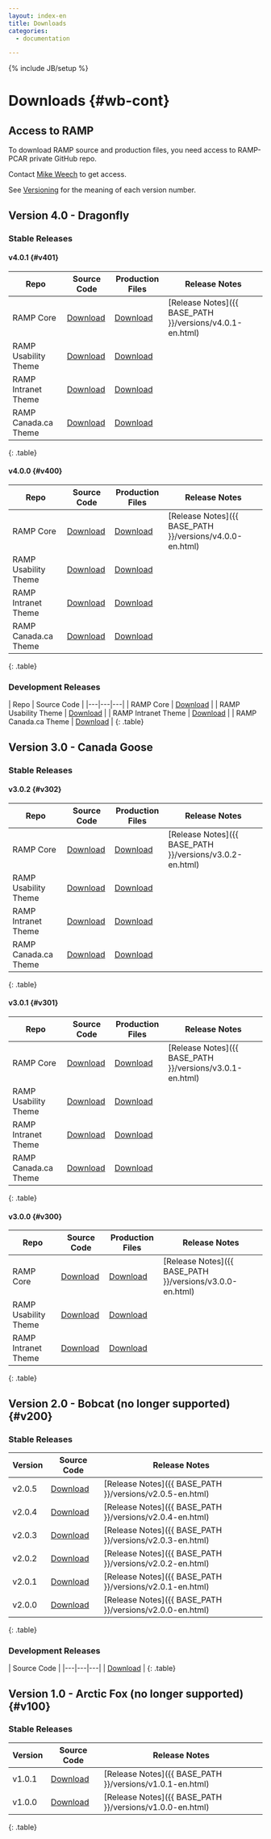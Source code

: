 ```yaml
---
layout: index-en
title: Downloads
categories:
  - documentation

---
```

{% include JB/setup %}

# Downloads {#wb-cont}


<section class="alert alert-warning">
    <h2 class="h3">Access to RAMP</h2>
    <p>To download RAMP source and production files, you need access to RAMP-PCAR private GitHub repo.</p>
    <p>Contact <a href="mailto:Mike.Weech@ec.gc.ca?Subject=RAMP%20Repo%20private%20access">Mike Weech</a> to get access.</p>
</section>

<div class="toc"></div>

See [Versioning](version-info-en.html) for the meaning of each version number.

## Version 4.0 - Dragonfly

### Stable Releases

#### v4.0.1 {#v401}

| Repo | Source Code | Production Files | Release Notes |
|---|---|---|---|
| RAMP Core | [Download](https://github.com/RAMP-PCAR/RAMP-PCAR/archive/v4.0.1.zip) | [Download](https://github.com/RAMP-PCAR/RAMP-PCAR/releases/download/v4.0.1/ramp-pcar-dist-4.0.1.zip) | [Release Notes]({{ BASE_PATH }}/versions/v4.0.1-en.html) |
| RAMP Usability Theme | [Download](https://github.com/RAMP-PCAR/ramp-theme-usability/archive/v4.0.1.zip) | [Download](https://github.com/RAMP-PCAR/ramp-theme-usability/releases/download/v4.0.1/ramp-theme-usability-dist-4.0.1.zip) |  |
| RAMP Intranet Theme | [Download](https://github.com/RAMP-PCAR/ramp-theme-intranet/archive/v4.0.1.zip) | [Download](https://github.com/RAMP-PCAR/ramp-theme-intranet/releases/download/v4.0.1/ramp-theme-intranet-dist-4.0.1.zip) |  |
| RAMP Canada.ca Theme | [Download](https://github.com/RAMP-PCAR/ramp-theme-canada/archive/v4.0.1.zip) | [Download](https://github.com/RAMP-PCAR/ramp-theme-canada/releases/download/v4.0.1/ramp-theme-canada-dist-4.0.1.zip) |  |
{: .table}

#### v4.0.0 {#v400}

| Repo | Source Code | Production Files | Release Notes |
|---|---|---|---|
| RAMP Core | [Download](https://github.com/RAMP-PCAR/RAMP-PCAR/archive/v4.0.0.zip) | [Download](https://github.com/RAMP-PCAR/RAMP-PCAR/releases/download/v4.0.0/ramp-pcar-dist-4.0.0.zip) | [Release Notes]({{ BASE_PATH }}/versions/v4.0.0-en.html) |
| RAMP Usability Theme | [Download](https://github.com/RAMP-PCAR/ramp-theme-usability/archive/v4.0.0.zip) | [Download](https://github.com/RAMP-PCAR/ramp-theme-usability/releases/download/v4.0.0/ramp-theme-usability-dist-4.0.0.zip) |  |
| RAMP Intranet Theme | [Download](https://github.com/RAMP-PCAR/ramp-theme-intranet/archive/v4.0.0.zip) | [Download](https://github.com/RAMP-PCAR/ramp-theme-intranet/releases/download/v4.0.0/ramp-theme-intranet-dist-4.0.0.zip) |  |
| RAMP Canada.ca Theme | [Download](https://github.com/RAMP-PCAR/ramp-theme-canada/archive/v4.0.0.zip) | [Download](https://github.com/RAMP-PCAR/ramp-theme-canada/releases/download/v4.0.0/ramp-theme-canada-dist-4.0.0.zip) |  |
{: .table}

### Development Releases

| Repo | Source Code |
|---|---|---|
| RAMP Core | [Download](https://github.com/RAMP-PCAR/RAMP-PCAR/archive/develop.zip) |
| RAMP Usability Theme | [Download](https://github.com/RAMP-PCAR/ramp-theme-usability/archive/develop.zip) |
| RAMP Intranet Theme | [Download](https://github.com/RAMP-PCAR/ramp-theme-intranet/archive/develop.zip) |
| RAMP Canada.ca Theme | [Download](https://github.com/RAMP-PCAR/ramp-theme-canada/archive/develop.zip) |
{: .table}

## Version 3.0 - Canada Goose

### Stable Releases

#### v3.0.2 {#v302}

| Repo | Source Code | Production Files | Release Notes |
|---|---|---|---|
| RAMP Core | [Download](https://github.com/RAMP-PCAR/RAMP-PCAR/archive/v3.0.2.zip) | [Download](https://github.com/RAMP-PCAR/RAMP-PCAR/releases/download/v3.0.2/ramp-pcar-dist-3.0.2.zip) | [Release Notes]({{ BASE_PATH }}/versions/v3.0.2-en.html) |
| RAMP Usability Theme | [Download](https://github.com/RAMP-PCAR/ramp-theme-usability/archive/v3.0.2.zip) | [Download](https://github.com/RAMP-PCAR/ramp-theme-usability/releases/download/v3.0.2/ramp-theme-usability-dist-3.0.2.zip) |  |
| RAMP Intranet Theme | [Download](https://github.com/RAMP-PCAR/ramp-theme-intranet/archive/v3.0.2.zip) | [Download](https://github.com/RAMP-PCAR/ramp-theme-intranet/releases/download/v3.0.2/ramp-theme-intranet-dist-3.0.2.zip) |  |
| RAMP Canada.ca Theme | [Download](https://github.com/RAMP-PCAR/ramp-theme-canada/archive/v3.0.2.zip) | [Download](https://github.com/RAMP-PCAR/ramp-theme-canada/releases/download/v3.0.2/ramp-theme-canada-dist-3.0.2.zip) |  |
{: .table}

#### v3.0.1 {#v301}

| Repo | Source Code | Production Files | Release Notes |
|---|---|---|---|
| RAMP Core | [Download](https://github.com/RAMP-PCAR/RAMP-PCAR/archive/v3.0.1.zip) | [Download](https://github.com/RAMP-PCAR/RAMP-PCAR/releases/download/v3.0.1/ramp-pcar-dist-3.0.1.zip) | [Release Notes]({{ BASE_PATH }}/versions/v3.0.1-en.html) |
| RAMP Usability Theme | [Download](https://github.com/RAMP-PCAR/ramp-theme-usability/archive/v3.0.1.zip) | [Download](https://github.com/RAMP-PCAR/ramp-theme-usability/releases/download/v3.0.1/ramp-theme-usability-dist-3.0.1.zip) |  |
| RAMP Intranet Theme | [Download](https://github.com/RAMP-PCAR/ramp-theme-intranet/archive/v3.0.1.zip) | [Download](https://github.com/RAMP-PCAR/ramp-theme-intranet/releases/download/v3.0.1/ramp-theme-intranet-dist-3.0.1.zip) |  |
| RAMP Canada.ca Theme | [Download](https://github.com/RAMP-PCAR/ramp-theme-canada/archive/v3.0.1.zip) | [Download](https://github.com/RAMP-PCAR/ramp-theme-canada/releases/download/v3.0.1/ramp-theme-canada-dist-3.0.1.zip) |  |
{: .table}


#### v3.0.0 {#v300}

| Repo | Source Code | Production Files | Release Notes |
|---|---|---|---|
| RAMP Core | [Download](https://github.com/RAMP-PCAR/RAMP-PCAR/archive/v3.0.0.zip) | [Download](https://github.com/RAMP-PCAR/RAMP-PCAR/releases/download/v3.0.0/ramp-pcar-dist-3.0.0.zip) | [Release Notes]({{ BASE_PATH }}/versions/v3.0.0-en.html) |
| RAMP Usability Theme | [Download](https://github.com/RAMP-PCAR/ramp-theme-usability/archive/v3.0.0.zip) | [Download](https://github.com/RAMP-PCAR/ramp-theme-usability/releases/download/v3.0.0/ramp-theme-usability-dist-3.0.0.zip) |  |
| RAMP Intranet Theme | [Download](https://github.com/RAMP-PCAR/ramp-theme-intranet/archive/v3.0.0.zip) | [Download](https://github.com/RAMP-PCAR/ramp-theme-intranet/releases/download/v3.0.0/ramp-theme-intranet-dist-3.0.0.zip) |  |
{: .table}

## Version 2.0 - Bobcat (no longer supported) {#v200}

### Stable Releases

| Version | Source Code | Release Notes |
|---|---|---|
| v2.0.5 | [Download](https://github.com/RAMP-PCAR/RAMP-PCAR/archive/v2.0.5.zip) | [Release Notes]({{ BASE_PATH }}/versions/v2.0.5-en.html) |
| v2.0.4 | [Download](https://github.com/RAMP-PCAR/RAMP-PCAR/archive/v2.0.4.zip) | [Release Notes]({{ BASE_PATH }}/versions/v2.0.4-en.html) |
| v2.0.3 | [Download](https://github.com/RAMP-PCAR/RAMP-PCAR/archive/v2.0.3.zip) | [Release Notes]({{ BASE_PATH }}/versions/v2.0.3-en.html) |
| v2.0.2 | [Download](https://github.com/RAMP-PCAR/RAMP-PCAR/archive/v2.0.2.zip) | [Release Notes]({{ BASE_PATH }}/versions/v2.0.2-en.html) |
| v2.0.1 | [Download](https://github.com/RAMP-PCAR/RAMP-PCAR/archive/v2.0.1.zip) | [Release Notes]({{ BASE_PATH }}/versions/v2.0.1-en.html) |
| v2.0.0 | [Download](https://github.com/RAMP-PCAR/RAMP-PCAR/archive/v2.0.0.zip) | [Release Notes]({{ BASE_PATH }}/versions/v2.0.0-en.html) |
{: .table}


### Development Releases

| Source Code |
|---|---|---|
| [Download](https://github.com/RAMP-PCAR/RAMP-PCAR/archive/v2.0.zip) |
{: .table}

## Version 1.0 - Arctic Fox (no longer supported) {#v100}

### Stable Releases

| Version | Source Code | Release Notes |
|---|---|---|
| v1.0.1 | [Download](https://github.com/RAMP-PCAR/RAMP-PCAR/archive/v1.0.1.zip) | [Release Notes]({{ BASE_PATH }}/versions/v1.0.1-en.html) |
| v1.0.0 | [Download](https://github.com/RAMP-PCAR/RAMP-PCAR/archive/v1.0.0.zip) | [Release Notes]({{ BASE_PATH }}/versions/v1.0.0-en.html) | 
{: .table}

